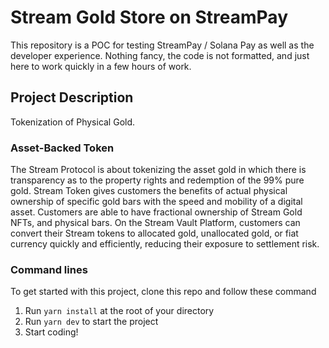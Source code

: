# Stream Gold Store on StreamPay


This repository is a POC for testing StreamPay / Solana Pay as well as the developer experience.
Nothing fancy, the code is not formatted, and just here to work quickly in a few hours of work.

## Project Description

Tokenization of Physical Gold.

### Asset-Backed Token

The Stream Protocol is about tokenizing the asset gold in which there is transparency as to the property rights and redemption of the 99% pure gold. Stream Token gives customers the benefits of actual physical ownership of specific gold bars with the speed and mobility of a digital asset. Customers are able to have fractional ownership of Stream Gold NFTs, and physical bars. On the Stream Vault Platform, customers can convert their Stream tokens to allocated gold, unallocated gold, or fiat currency quickly and efficiently, reducing their exposure to settlement risk.


### Command lines

To get started with this project, clone this repo and follow these command
1. Run `yarn install` at the root of your directory
2. Run `yarn dev` to start the project
3. Start coding!
